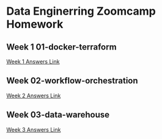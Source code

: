 # Data Enginerring Zoomcamp Homework

## Week 1 01-docker-terraform

[Week 1 Answers Link](./01-docker-terraform/homework_answers.md)

## Week 02-workflow-orchestration

[Week 2 Answers Link](./02-workflow-orchestration/homework_answers.md)

## Week 03-data-warehouse

[Week 3 Answers Link](./03-data-warehouse/homework_answers.md)


